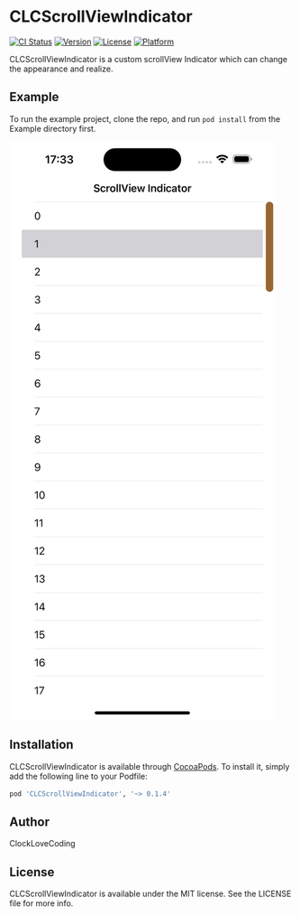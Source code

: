 # CLCScrollViewIndicator

[![CI Status](https://img.shields.io/travis/ClockLoveCoding/CLCScrollViewIndicator.svg?style=flat)](https://travis-ci.org/ClockLoveCoding/CLCScrollViewIndicator)
[![Version](https://img.shields.io/cocoapods/v/CLCScrollViewIndicator.svg?style=flat)](https://cocoapods.org/pods/CLCScrollViewIndicator)
[![License](https://img.shields.io/cocoapods/l/CLCScrollViewIndicator.svg?style=flat)](https://cocoapods.org/pods/CLCScrollViewIndicator)
[![Platform](https://img.shields.io/cocoapods/p/CLCScrollViewIndicator.svg?style=flat)](https://cocoapods.org/pods/CLCScrollViewIndicator)

CLCScrollViewIndicator is a custom scrollView Indicator which can change the appearance and realize.

## Example

To run the example project, clone the repo, and run `pod install` from the Example directory first.

![Example](./images/example.png)

## Installation

CLCScrollViewIndicator is available through [CocoaPods](https://cocoapods.org). To install
it, simply add the following line to your Podfile:

```ruby
pod 'CLCScrollViewIndicator', '~> 0.1.4'
```

## Author

ClockLoveCoding

## License

CLCScrollViewIndicator is available under the MIT license. See the LICENSE file for more info.
